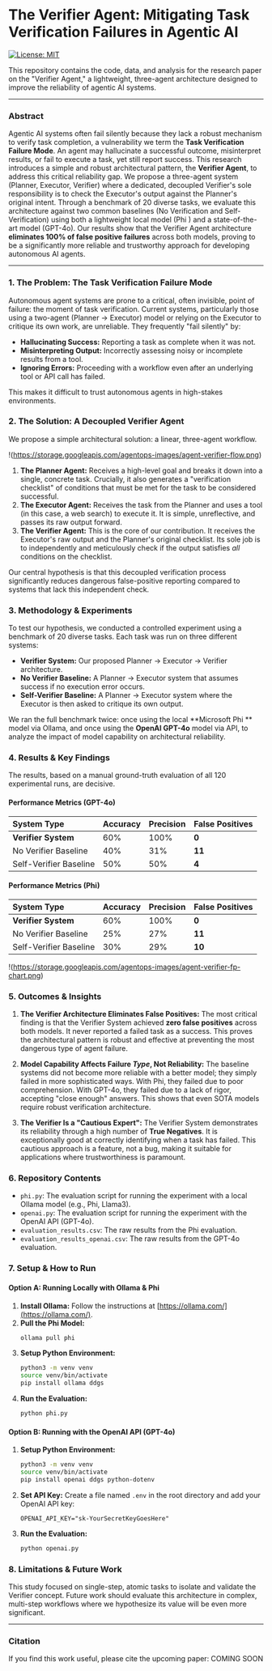 # The Verifier Agent: Mitigating Task Verification Failures in Agentic AI

[![License: MIT](https://img.shields.io/badge/License-MIT-yellow.svg)](https://opensource.org/licenses/MIT)

This repository contains the code, data, and analysis for the research paper on the "Verifier Agent," a lightweight, three-agent architecture designed to improve the reliability of agentic AI systems.

---

### **Abstract**

Agentic AI systems often fail silently because they lack a robust mechanism to verify task completion, a vulnerability we term the **Task Verification Failure Mode**. An agent may hallucinate a successful outcome, misinterpret results, or fail to execute a task, yet still report success. This research introduces a simple and robust architectural pattern, the **Verifier Agent**, to address this critical reliability gap. We propose a three-agent system (Planner, Executor, Verifier) where a dedicated, decoupled Verifier's sole responsibility is to check the Executor's output against the Planner's original intent. Through a benchmark of 20 diverse tasks, we evaluate this architecture against two common baselines (No Verification and Self-Verification) using both a lightweight local model (Phi ) and a state-of-the-art model (GPT-4o). Our results show that the Verifier Agent architecture **eliminates 100% of false positive failures** across both models, proving to be a significantly more reliable and trustworthy approach for developing autonomous AI agents.

---

### **1. The Problem: The Task Verification Failure Mode**

Autonomous agent systems are prone to a critical, often invisible, point of failure: the moment of task verification. Current systems, particularly those using a two-agent (Planner -> Executor) model or relying on the Executor to critique its own work, are unreliable. They frequently "fail silently" by:
* **Hallucinating Success:** Reporting a task as complete when it was not.
* **Misinterpreting Output:** Incorrectly assessing noisy or incomplete results from a tool.
* **Ignoring Errors:** Proceeding with a workflow even after an underlying tool or API call has failed.

This makes it difficult to trust autonomous agents in high-stakes environments.

### **2. The Solution: A Decoupled Verifier Agent**

We propose a simple architectural solution: a linear, three-agent workflow.

!(https://storage.googleapis.com/agentops-images/agent-verifier-flow.png)

1.  **The Planner Agent:** Receives a high-level goal and breaks it down into a single, concrete task. Crucially, it also generates a "verification checklist" of conditions that must be met for the task to be considered successful.
2.  **The Executor Agent:** Receives the task from the Planner and uses a tool (in this case, a web search) to execute it. It is simple, unreflective, and passes its raw output forward.
3.  **The Verifier Agent:** This is the core of our contribution. It receives the Executor's raw output and the Planner's original checklist. Its sole job is to independently and meticulously check if the output satisfies *all* conditions on the checklist.

Our central hypothesis is that this decoupled verification process significantly reduces dangerous false-positive reporting compared to systems that lack this independent check.

### **3. Methodology & Experiments**

To test our hypothesis, we conducted a controlled experiment using a benchmark of 20 diverse tasks. Each task was run on three different systems:
* **Verifier System:** Our proposed Planner -> Executor -> Verifier architecture.
* **No Verifier Baseline:** A Planner -> Executor system that assumes success if no execution error occurs.
* **Self-Verifier Baseline:** A Planner -> Executor system where the Executor is then asked to critique its own output.

We ran the full benchmark twice: once using the local **Microsoft Phi ** model via Ollama, and once using the **OpenAI GPT-4o** model via API, to analyze the impact of model capability on architectural reliability.

### **4. Results & Key Findings**

The results, based on a manual ground-truth evaluation of all 120 experimental runs, are decisive.

#### **Performance Metrics (GPT-4o)**

| System Type | Accuracy | Precision | **False Positives** |
| :--- | :--- | :--- | :--- |
| **Verifier System** | 60% | 100% | **0** |
| No Verifier Baseline | 40% | 31% | **11** |
| Self-Verifier Baseline | 50% | 50% | **4** |

#### **Performance Metrics (Phi)**

| System Type | Accuracy | Precision | **False Positives** |
| :--- | :--- | :--- | :--- |
| **Verifier System** | 60% | 100% | **0** |
| No Verifier Baseline | 25% | 27% | **11** |
| Self-Verifier Baseline | 30% | 29% | **10** |

!(https://storage.googleapis.com/agentops-images/agent-verifier-fp-chart.png)

### **5. Outcomes & Insights**

1.  **The Verifier Architecture Eliminates False Positives:** The most critical finding is that the Verifier System achieved **zero false positives** across both models. It never reported a failed task as a success. This proves the architectural pattern is robust and effective at preventing the most dangerous type of agent failure.

2.  **Model Capability Affects Failure *Type*, Not Reliability:** The baseline systems did not become more reliable with a better model; they simply failed in more sophisticated ways. With Phi, they failed due to poor comprehension. With GPT-4o, they failed due to a lack of rigor, accepting "close enough" answers. This shows that even SOTA models require robust verification architecture.

3.  **The Verifier Is a "Cautious Expert":** The Verifier System demonstrates its reliability through a high number of **True Negatives**. It is exceptionally good at correctly identifying when a task has failed. This cautious approach is a feature, not a bug, making it suitable for applications where trustworthiness is paramount.

### **6. Repository Contents**

* `phi.py`: The evaluation script for running the experiment with a local Ollama model (e.g., Phi, Llama3).
* `openai.py`: The evaluation script for running the experiment with the OpenAI API (GPT-4o).
* `evaluation_results.csv`: The raw results from the Phi  evaluation.
* `evaluation_results_openai.csv`: The raw results from the GPT-4o evaluation.

### **7. Setup & How to Run**

#### **Option A: Running Locally with Ollama & Phi**

1.  **Install Ollama:** Follow the instructions at [https://ollama.com/](https://ollama.com/).
2.  **Pull the Phi Model:**
    ```bash
    ollama pull phi
    ```
3.  **Setup Python Environment:**
    ```bash
    python3 -m venv venv
    source venv/bin/activate
    pip install ollama ddgs
    ```
4.  **Run the Evaluation:**
    ```bash
    python phi.py
    ```

#### **Option B: Running with the OpenAI API (GPT-4o)**

1.  **Setup Python Environment:**
    ```bash
    python3 -m venv venv
    source venv/bin/activate
    pip install openai ddgs python-dotenv
    ```
2.  **Set API Key:** Create a file named `.env` in the root directory and add your OpenAI API key:
    ```
    OPENAI_API_KEY="sk-YourSecretKeyGoesHere"
    ```
3.  **Run the Evaluation:**
    ```bash
    python openai.py
    ```

### **8. Limitations & Future Work**

This study focused on single-step, atomic tasks to isolate and validate the Verifier concept. Future work should evaluate this architecture in complex, multi-step workflows where we hypothesize its value will be even more significant.

---

### **Citation**

If you find this work useful, please cite the upcoming paper: COMING SOON
